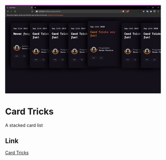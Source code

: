 <img src=".github/gif-card.gif" width="550">

# Card Tricks
A stacked card list

## Link
[Card Tricks]()
